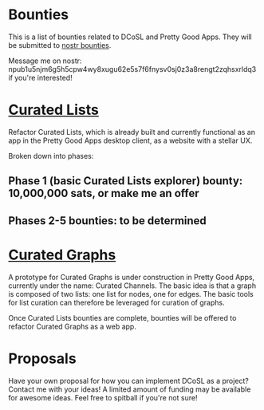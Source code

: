 Bounties
=====

This is a list of bounties related to DCoSL and Pretty Good Apps. They will be submitted to [nostr bounties](https://nostrbounties.com).

Message me on nostr: npub1u5njm6g5h5cpw4wy8xugu62e5s7f6fnysv0sj0z3a8rengt2zqhsxrldq3 if you're interested!

# [Curated Lists](./curatedLists)

Refactor Curated Lists, which is already built and currently functional as an app in the Pretty Good Apps desktop client, as a website with a stellar UX.

Broken down into phases:

## Phase 1 (basic Curated Lists explorer) bounty: 10,000,000 sats, or make me an offer

## Phases 2-5 bounties: to be determined

# [Curated Graphs](./curatedGraphs)

A prototype for Curated Graphs is under construction in Pretty Good Apps, currently under the name: Curated Channels. The basic idea is that a graph is composed of two lists: one list for nodes, one for edges. The basic tools for list curation can therefore be leveraged for curation of graphs.

Once Curated Lists bounties are complete, bounties will be offered to refactor Curated Graphs as a web app.

# Proposals

Have your own proposal for how you can implement DCoSL as a project? Contact me with your ideas! A limited amount of funding may be available for awesome ideas. Feel free to spitball if you're not sure!

